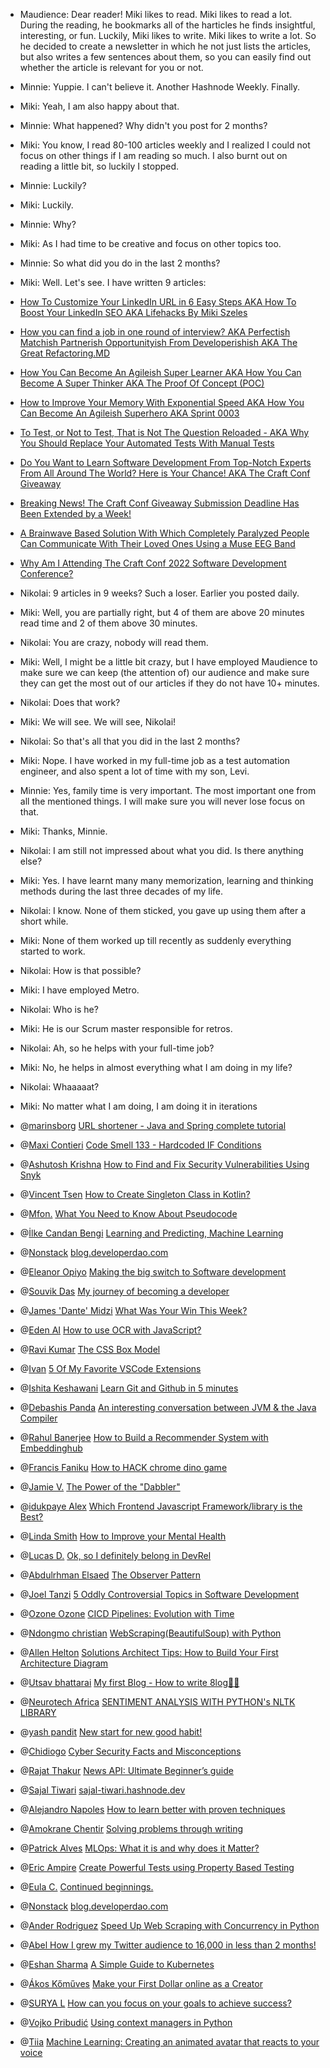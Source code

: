 - Maudience: Dear reader! Miki likes to read. Miki likes to read a lot. During the reading, he bookmarks all of the harticles he finds insightful, interesting, or fun. Luckily, Miki likes to write. Miki likes to write a lot. So he decided to create a newsletter in which he not just lists the articles, but also writes a few sentences about them, so you can easily find out whether the article is relevant for you or not.

- Minnie: Yuppie. I can't believe it. Another Hashnode Weekly. Finally.
- Miki: Yeah, I am also happy about that.
- Minnie: What happened? Why didn't you post for 2 months?
- Miki: You know, I read 80-100 articles weekly and I realized I could not focus on other things if I am reading so much. I also burnt out on reading a little bit, so luckily I stopped.
- Minnie: Luckily?
- Miki: Luckily.
- Minnie: Why?
- Miki: As I had time to be creative and focus on other topics too.
- Minnie: So what did you do in the last 2 months?
- Miki: Well. Let's see. I have written 9 articles:
- [How To Customize Your LinkedIn URL in 6 Easy Steps AKA How To Boost Your LinkedIn SEO AKA Lifehacks By Miki Szeles](https://mszeles.com/how-to-customize-your-linkedin-url-in-6-easy-steps-aka-how-to-boost-your-linkedin-seo-aka-lifehacks-by-miki-szeles)
- [How you can find a job in one round of interview? AKA Perfectish Matchish Partnerish Opportunityish From Developerishish AKA The Great Refactoring.MD](https://mszeles.com/how-you-can-find-a-job-in-one-round-of-interview-aka-perfectish-matchish-partnerish-opportunityish-from-developerishish-aka-the-great-refactoringmd)
- [How You Can Become An Agileish Super Learner AKA How You Can Become A Super Thinker AKA The Proof Of Concept (POC)](https://mszeles.com/how-you-can-become-an-agileish-super-learner-aka-how-you-can-become-a-super-thinker-aka-the-proof-of-concept-poc)
- [How to Improve Your Memory With Exponential Speed AKA How You Can Become An Agileish Superhero AKA Sprint 0003](https://mszeles.com/how-to-improve-your-memory-with-exponential-speed-aka-how-you-can-become-an-agileish-superhero-aka-sprint-0003)
- [To Test, or Not to Test, That is Not The Question Reloaded - AKA Why You Should Replace Your Automated Tests With Manual Tests](https://mszeles.com/to-test-or-not-to-test-that-is-not-the-question-reloaded-aka-why-you-should-replace-your-automated-tests-with-manual-tests)
- [Do You Want to Learn Software Development From Top-Notch Experts From All Around The World? Here is Your Chance! AKA The Craft Conf Giveaway](https://mszeles.com/do-you-want-to-learn-software-development-from-top-notch-experts-from-all-around-the-world-here-is-your-chance-aka-the-craft-conf-giveaway)
- [Breaking News! The Craft Conf Giveaway Submission Deadline Has Been Extended by a Week!](https://mszeles.com/breaking-news-the-craft-conf-giveaway-submission-deadline-has-been-extended-by-a-week)
- [A Brainwave Based Solution With Which Completely Paralyzed People Can Communicate With Their Loved Ones Using a Muse EEG Band](https://mszeles.com/a-brainwave-based-solution-with-which-completely-paralyzed-people-can-communicate-with-their-loved-ones-using-a-muse-eeg-band)
- [Why Am I Attending The Craft Conf 2022 Software Development Conference?](https://mszeles.com/why-am-i-attending-the-craft-conf-2022-software-development-conference)
- Nikolai: 9 articles in 9 weeks? Such a loser. Earlier you posted daily.
- Miki: Well, you are partially right, but 4 of them are above 20 minutes read time and 2 of them above 30 minutes.
- Nikolai: You are crazy, nobody will read them.
- Miki: Well, I might be a little bit crazy, but I have employed Maudience to make sure we can keep (the attention of) our audience and make sure they can get the most out of our articles if they do not have 10+ minutes.
- Nikolai: Does that work?
- Miki: We will see. We will see, Nikolai!

- Nikolai: So that's all that you did in the last 2 months?
- Miki: Nope. I have worked in my full-time job as a test automation engineer, and also spent a lot of time with my son, Levi.
- Minnie: Yes, family time is very important. The most important one from all the mentioned things. I will make sure you will never lose focus on that.
- Miki: Thanks, Minnie.
- Nikolai: I am still not impressed about what you did. Is there anything else?
- Miki: Yes. I have learnt many many memorization, learning and thinking methods during the last three decades of my life.
- Nikolai: I know. None of them sticked, you gave up using them after a short while.
- Miki: None of them worked up till recently as suddenly everything started to work.
- Nikolai: How is that possible?
- Miki: I have employed Metro.
- Nikolai: Who is he?
- Miki: He is our Scrum master responsible for retros.
- Nikolai: Ah, so he helps with your full-time job?
- Miki: No, he helps in almost everything what I am doing in my life?
- Nikolai: Whaaaaat?
- Miki: No matter what I am doing, I am doing it in iterations


- @[marinsborg](@marinsborg) [URL shortener - Java and Spring complete tutorial](https://marinsborg.hashnode.dev/url-shortener-java-and-spring-complete-tutorial)
- @[Maxi Contieri](@mcsee) [Code Smell 133 - Hardcoded IF Conditions](https://hashnode.com/authenticate?next=https://mcsee.hashnode.dev/code-smell-133-hardcoded-if-conditions)
- @[Ashutosh Krishna](@ashutoshkrris) [How to Find and Fix Security Vulnerabilities Using Snyk](https://ashutoshkrris.hashnode.dev/how-to-find-and-fix-security-vulnerabilities-using-snyk)
- @[Vincent Tsen](@vtsen) [How to Create Singleton Class in Kotlin?](https://vtsen.hashnode.dev/how-to-create-singleton-class-in-kotlin)
- @[Mfon.](@themfon) [What You Need to Know About Pseudocode](https://hashnode.com/authenticate?next=https://themfon.hashnode.dev/what-you-need-to-know-about-pseudocode)
- @[İlke Candan Bengi](@ilkecandan) [Learning and Predicting, Machine Learning](https://ilkecandan.hashnode.dev/learning-and-predicting-machine-learning)
- @[Nonstack](@grotesque-shame-tremble-47) [blog.developerdao.com](https://grotesque-shame-tremble-47.hashnode.dev/)
- @[Eleanor Opiyo](@iamnellie) [Making the big switch to Software development](https://iamnellie.hashnode.dev/making-the-big-switch-to-software-development)
- @[Souvik Das](@storiesbysouvik) [My journey of becoming a developer](https://storiesbysouvik.hashnode.dev/my-journey-of-becoming-a-developer)
- @[James 'Dante' Midzi](@dantedecodes) [What Was Your Win This Week?](https://dantedecodes.hashnode.dev/what-was-your-win-this-week-1)
- @[Eden AI](@edenai) [How to use OCR with JavaScript?](https://edenai.hashnode.dev/how-to-use-ocr-with-javascript)
- @[Ravi Kumar](@ravi13) [The CSS Box Model](https://ravi13.hashnode.dev/the-css-box-model)
- @[Ivan](@techwithivan) [5 Of My Favorite VSCode Extensions](https://techwithivan.hashnode.dev/5-of-my-favorite-vscode-extensions)
- @[Ishita Keshawani](@ishitakeshawani) [Learn Git and Github in 5 minutes](https://ishitakeshawani.hashnode.dev/learn-git-and-github-in-5-minutes)
- @[Debashis Panda](@geekdeb) [An interesting conversation between JVM & the Java Compiler](https://hashnode.com/authenticate?next=https://geekdeb.hashnode.dev/an-interesting-conversation-between-jvm-and-the-java-compiler)
- @[Rahul Banerjee](@realpythonproject) [How to Build a Recommender System with Embeddinghub](https://realpythonproject.hashnode.dev/how-to-build-a-recommender-system-with-embeddinghub)
- @[Francis Faniku](@franciscobaze) [How to HACK chrome dino game](https://franciscobaze.hashnode.dev/how-to-hack-chrome-dino-game)
- @[Jamie V.](@sigma1) [The Power of the "Dabbler"](https://sigma1.hashnode.dev/the-power-of-the-dabbler)
- @[idukpaye Alex](@journey-dev) [Which Frontend Javascript Framework/library is the Best?](https://journey-dev.hashnode.dev/which-frontend-javascript-frameworklibrary-is-the-best)
- @[Linda Smith](@reconnecthealth) [How to Improve your Mental Health](https://reconnecthealth.hashnode.dev/how-to-improve-your-mental-health)
- @[Lucas D.](@ldupree) [Ok, so I definitely belong in DevRel](https://ldupree.hashnode.dev/ok-so-i-definitely-belong-in-devrel)
- @[Abdulrhman Elsaed](@apdoelsaed) [The Observer Pattern](https://apdoelsaed.hashnode.dev/the-observer-pattern)
- @[Joel Tanzi](@jtanzi) [5 Oddly Controversial Topics in Software Development](https://hashnode.com/authenticate?next=https://jtanzi.hashnode.dev/5-oddly-controversial-topics-in-software-development)
- @[Ozone Ozone](@dappsblockchain) [CICD Pipelines: Evolution with Time](https://dappsblockchain.hashnode.dev/cicd-pipelines-evolution-with-time)
- @[Ndongmo christian](@chritianhonore) [WebScraping(BeautifulSoup) with Python](https://chritianhonore.hashnode.dev/webscrapingbeautifulsoup-with-python)
- @[Allen Helton](@allenheltondev) [Solutions Architect Tips: How to Build Your First Architecture Diagram](https://allenheltondev.hashnode.dev/solutions-architect-tips-how-to-build-your-first-architecture-diagram)
- @[Utsav bhattarai](@utsavbhattarai) [My first Blog - How to write 8log🙂🙂](https://utsavbhattarai.hashnode.dev/my-first-blog-how-to-write-8log)
- @[Neurotech Africa](@neurotech) [SENTIMENT ANALYSIS WITH PYTHON's NLTK LIBRARY](https://neurotech.hashnode.dev/sentiment-analysis-with-pythons-nltk-library)
- @[yash pandit](@yash2033) [New start for new good habit!](https://yash2033.hashnode.dev/new-start-for-new-good-habit)
- @[Chidiogo](@aniediogo) [Cyber Security Facts and Misconceptions](https://aniediogo.hashnode.dev/cyber-security-facts-and-misconceptions)
- @[Rajat Thakur](@newsdataapi) [News API: Ultimate Beginner’s guide](https://newsdataapi.hashnode.dev/news-api-ultimate-beginners-guide)
- @[Sajal Tiwari](@sajal-tiwari) [sajal-tiwari.hashnode.dev](https://sajal-tiwari.hashnode.dev/)
- @[Alejandro Napoles](@lexnapoles) [How to learn better with proven techniques](https://hashnode.com/authenticate?next=https://lexnapoles.hashnode.dev/how-to-learn-better-with-proven-techniques)
- @[Amokrane Chentir](@amokranechentir) [Solving problems through writing](https://amokranechentir.hashnode.dev/solving-problems-through-writing)
- @[Patrick Alves](@cpatrickalves) [MLOps: What it is and why does it Matter?](https://hashnode.com/authenticate?next=https://cpatrickalves.hashnode.dev/mlops-what-it-is-and-why-it-matters)
- @[Eric Ampire](@ericampire) [Create Powerful Tests using Property Based Testing](https://hashnode.com/authenticate?next=https://ericampire.hashnode.dev/create-powerful-tests-using-property-based-testing)
- @[Eula C.](@eula) [Continued beginnings.](https://hashnode.com/authenticate?next=https://eula.hashnode.dev/continued-beginnings)
- @[Nonstack](@grotesque-shame-tremble-47) [blog.developerdao.com](https://grotesque-shame-tremble-47.hashnode.dev/)
- @[Ander Rodriguez](@anderrv) [Speed Up Web Scraping with Concurrency in Python](https://anderrv.hashnode.dev/speed-up-web-scraping-with-concurrency-in-python)
- @[Abel ](@abeltxor) [How I grew my Twitter audience to 16,000 in less than 2 months!](https://abeltxor.hashnode.dev/how-i-grew-my-twitter-audience-to-16000-in-less-than-2-months)
- @[Eshan Sharma](@eshansharma) [A Simple Guide to Kubernetes](https://eshansharma.hashnode.dev/a-simple-guide-to-kubernetes)
- @[Ákos Kőműves](@akoskm) [Make your First Dollar online as a Creator](https://hashnode.com/authenticate?next=https://akoskm.hashnode.dev/make-your-first-dollar-online-as-a-creator)
- @[SURYA L](@layruss) [How can you focus on your goals to achieve success?](https://hashnode.com/authenticate?next=https://layruss.hashnode.dev/how-can-you-focus-on-your-goals-to-achieve-success)
- @[Vojko Pribudić](@vojko-pribudic) [Using context managers in Python](https://hashnode.com/authenticate?next=https://vojko-pribudic.hashnode.dev/using-context-managers-in-python)
- @[Tiia](@tiiaaurora) [Machine Learning: Creating an animated avatar that reacts to your voice](https://hashnode.com/authenticate?next=https://tiiaaurora.hashnode.dev/machine-learning-creating-an-animated-avatar-that-reacts-to-your-voice)
